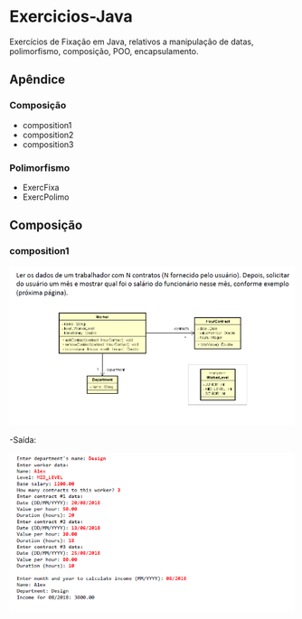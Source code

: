 # Exercicios-Java

Exercícios de Fixação em Java, relativos a manipulação de datas, polimorfismo, composição, POO, encapsulamento.

## Apêndice

### Composição
- composition1
- composition2
- composition3
### Polimorfismo
- ExercFixa
- ExercPolimo

## Composição
### composition1
![](https://github.com/pedronb/Exercicios-Java/blob/main/images/composition1.png)

-Saída:

![](https://github.com/pedronb/Exercicios-Java/blob/main/images/composition12.png)
